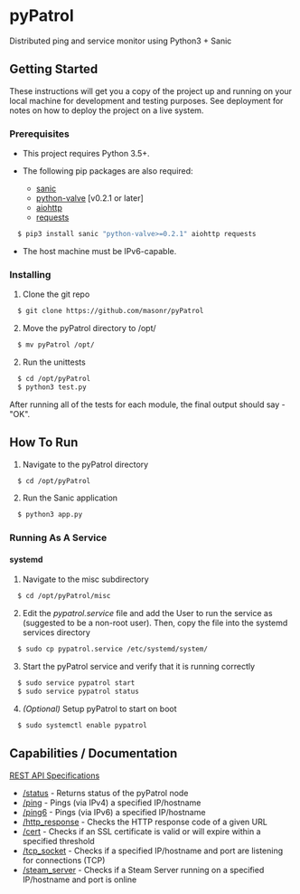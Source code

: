 # pyPatrol

Distributed ping and service monitor using Python3 + Sanic 

## Getting Started

These instructions will get you a copy of the project up and running on your local machine for development and testing purposes. See deployment for notes on how to deploy the project on a live system.

### Prerequisites

* This project requires Python 3.5+.

* The following pip packages are also required:
  * [sanic](https://pypi.python.org/pypi/Sanic)
  * [python-valve](https://pypi.python.org/pypi/python-valve) [v0.2.1 or later]
  * [aiohttp](https://pypi.python.org/pypi/aiohttp)
  * [requests](https://pypi.python.org/pypi/requests)
  
```bash
  $ pip3 install sanic "python-valve>=0.2.1" aiohttp requests
```

* The host machine must be IPv6-capable.

### Installing

1. Clone the git repo

```bash
  $ git clone https://github.com/masonr/pyPatrol
```

2. Move the pyPatrol directory to /opt/

```bash
  $ mv pyPatrol /opt/
```

2. Run the unittests
```bash
  $ cd /opt/pyPatrol
  $ python3 test.py
```
After running all of the tests for each module, the final output should say - "OK".

## How To Run

1. Navigate to the pyPatrol directory

```bash
  $ cd /opt/pyPatrol
```

2. Run the Sanic application

```bash
  $ python3 app.py
```

### Running As A Service

#### systemd

1. Navigate to the misc subdirectory

```bash
  $ cd /opt/pyPatrol/misc
```

2. Edit the _pypatrol.service_ file and add the User to run the service as (suggested to be a non-root user). Then, copy the file into the systemd services directory

```bash
  $ sudo cp pypatrol.service /etc/systemd/system/
```

3. Start the pyPatrol service and verify that it is running correctly

```bash
  $ sudo service pypatrol start
  $ sudo service pypatrol status
```

4. _(Optional)_ Setup pyPatrol to start on boot

```bash
  $ sudo systemctl enable pypatrol
```

## Capabilities / Documentation

[REST API Specifications](docs/REST_API/README.md)
* [/status](docs/REST_API/status.md) - Returns status of the pyPatrol node
* [/ping](docs/REST_API/ping.md) - Pings (via IPv4) a specified IP/hostname
* [/ping6](docs/REST_API/ping6.md) - Pings (via IPv6) a specified IP/hostname
* [/http_response](docs/REST_API/http_response.md) - Checks the HTTP response code of a given URL
* [/cert](docs/REST_API/cert.md) - Checks if an SSL certificate is valid or will expire within a specified threshold
* [/tcp_socket](docs/REST_API/tcp_socket.md) - Checks if a specified IP/hostname and port are listening for connections (TCP)
* [/steam_server](docs/REST_API/steam_server.md) - Checks if a Steam Server running on a specified IP/hostname and port is online
